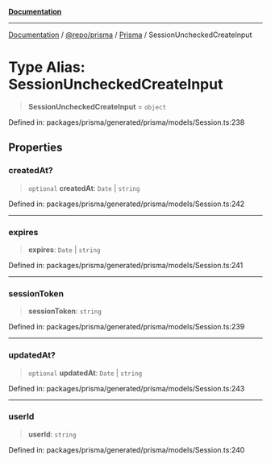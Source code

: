 [**Documentation**](../../../../../README.md)

***

[Documentation](../../../../../README.md) / [@repo/prisma](../../../README.md) / [Prisma](../README.md) / SessionUncheckedCreateInput

# Type Alias: SessionUncheckedCreateInput

> **SessionUncheckedCreateInput** = `object`

Defined in: packages/prisma/generated/prisma/models/Session.ts:238

## Properties

### createdAt?

> `optional` **createdAt**: `Date` \| `string`

Defined in: packages/prisma/generated/prisma/models/Session.ts:242

***

### expires

> **expires**: `Date` \| `string`

Defined in: packages/prisma/generated/prisma/models/Session.ts:241

***

### sessionToken

> **sessionToken**: `string`

Defined in: packages/prisma/generated/prisma/models/Session.ts:239

***

### updatedAt?

> `optional` **updatedAt**: `Date` \| `string`

Defined in: packages/prisma/generated/prisma/models/Session.ts:243

***

### userId

> **userId**: `string`

Defined in: packages/prisma/generated/prisma/models/Session.ts:240
